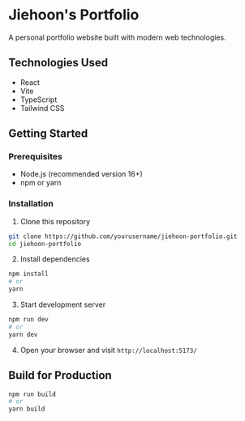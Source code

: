 # Jiehoon's Portfolio

A personal portfolio website built with modern web technologies.

## Technologies Used

- React
- Vite
- TypeScript
- Tailwind CSS

## Getting Started

### Prerequisites

- Node.js (recommended version 16+)
- npm or yarn

### Installation

1. Clone this repository

```bash
git clone https://github.com/yourusername/jiehoon-portfolio.git
cd jiehoon-portfolio
```

2. Install dependencies

```bash
npm install
# or
yarn
```

3. Start development server

```bash
npm run dev
# or
yarn dev
```

4. Open your browser and visit `http://localhost:5173/`

## Build for Production

```bash
npm run build
# or
yarn build
```

